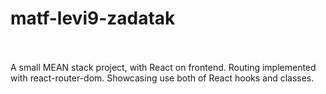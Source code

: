 # matf-levi9-zadatak
<br><br>
A small MEAN stack project, with React on frontend. Routing implemented with react-router-dom. Showcasing use both of React hooks and classes.

